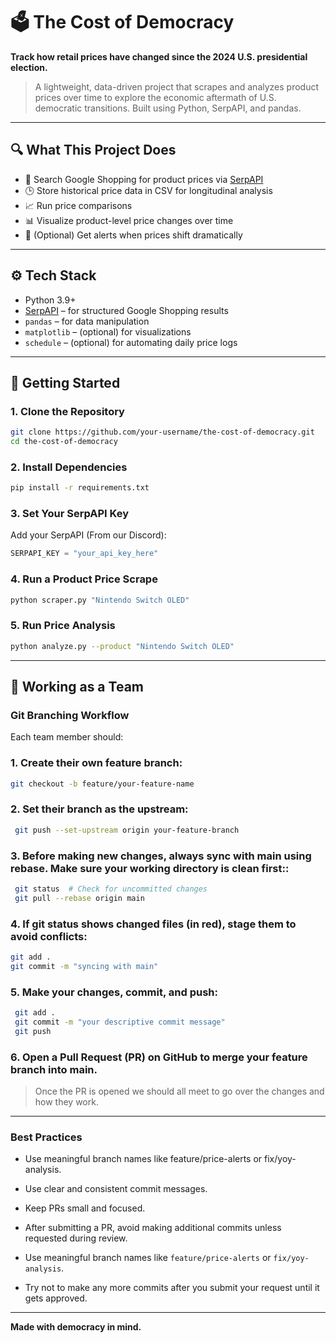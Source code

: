 # 🗳️ The Cost of Democracy

**Track how retail prices have changed since the 2024 U.S. presidential election.**

> A lightweight, data-driven project that scrapes and analyzes product prices over time to explore the economic aftermath of U.S. democratic transitions. Built using Python, SerpAPI, and pandas.

---

## 🔍 What This Project Does

- 🔎 Search Google Shopping for product prices via [SerpAPI](https://serpapi.com)
- 🕒 Store historical price data in CSV for longitudinal analysis
- 📈 Run price comparisons
- 📊 Visualize product-level price changes over time
- 🔔 (Optional) Get alerts when prices shift dramatically

---

## ⚙️ Tech Stack

- Python 3.9+
- [SerpAPI](https://serpapi.com/) – for structured Google Shopping results
- `pandas` – for data manipulation
- `matplotlib` – (optional) for visualizations
- `schedule` – (optional) for automating daily price logs

---

## 🚀 Getting Started

### 1. Clone the Repository
```bash
git clone https://github.com/your-username/the-cost-of-democracy.git
cd the-cost-of-democracy
```

### 2. Install Dependencies
```bash
pip install -r requirements.txt
```

### 3. Set Your SerpAPI Key
Add your SerpAPI (From our Discord):
```python
SERPAPI_KEY = "your_api_key_here"
```

### 4. Run a Product Price Scrape
```bash
python scraper.py "Nintendo Switch OLED"
```

### 5. Run Price Analysis
```bash
python analyze.py --product "Nintendo Switch OLED"
```

---

## 🤝 Working as a Team

### Git Branching Workflow
Each team member should:
### 1. Create their own feature branch:
```bash
git checkout -b feature/your-feature-name
```

### 2. Set their branch as the upstream:
```bash
 git push --set-upstream origin your-feature-branch
```

### 3. Before making new changes, always sync with main using rebase. Make sure your working directory is clean first::
```bash 
 git status  # Check for uncommitted changes
 git pull --rebase origin main
```

### 4. If git status shows changed files (in red), stage them to avoid conflicts:
```bash
git add .
git commit -m "syncing with main"
```

### 5. Make your changes, commit, and push:
```bash
 git add .
 git commit -m "your descriptive commit message"
 git push
```

### 6. Open a Pull Request (PR) on GitHub to merge your feature branch into main.
> Once the PR is opened we should all meet to go over the changes and how they work.

---

### Best Practices
- Use meaningful branch names like feature/price-alerts or fix/yoy-analysis.

- Use clear and consistent commit messages.

- Keep PRs small and focused.

- After submitting a PR, avoid making additional commits unless requested during review.

- Use meaningful branch names like `feature/price-alerts` or `fix/yoy-analysis`.

- Try not to make any more commits after you submit your request until it gets approved.

---

**Made with democracy in mind.**

